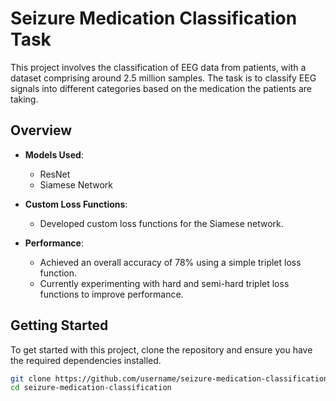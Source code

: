 # Seizure Medication Classification Task

This project involves the classification of EEG data from patients, with a dataset comprising around 2.5 million samples. The task is to classify EEG signals into different categories based on the medication the patients are taking.

## Overview

- **Models Used**: 
  - ResNet
  - Siamese Network

- **Custom Loss Functions**: 
  - Developed custom loss functions for the Siamese network.

- **Performance**:
  - Achieved an overall accuracy of 78% using a simple triplet loss function.
  - Currently experimenting with hard and semi-hard triplet loss functions to improve performance.

## Getting Started

To get started with this project, clone the repository and ensure you have the required dependencies installed.

```bash
git clone https://github.com/username/seizure-medication-classification.git
cd seizure-medication-classification
